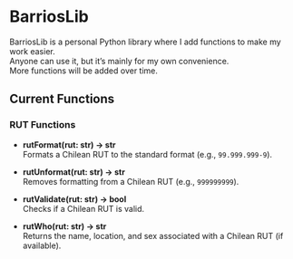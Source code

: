 # BarriosLib

BarriosLib is a personal Python library where I add functions to make my work easier.  
Anyone can use it, but it’s mainly for my own convenience.  
More functions will be added over time.

## Current Functions

### RUT Functions
- **rutFormat(rut: str) -> str**  
  Formats a Chilean RUT to the standard format (e.g., `99.999.999-9`).

- **rutUnformat(rut: str) -> str**  
  Removes formatting from a Chilean RUT (e.g., `999999999`).

- **rutValidate(rut: str) -> bool**  
  Checks if a Chilean RUT is valid.

- **rutWho(rut: str) -> str**  
  Returns the name, location, and sex associated with a Chilean RUT (if available).
